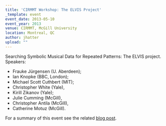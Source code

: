 ```yaml
---
title: 'CIRMMT Workshop: The ELVIS Project'
_template: event
event_date: 2013-05-10
event_year: 2013
venue: CIRMMT, McGill University
location: Montreal, QC
author: jhatter
upload: ""
---
```

Searching Symbolic Musical Data for Repeated Patterns: The ELVIS project.
Speakers:

* Frauke Jürgensen (U. Aberdeen);
* Ian Knopke (BBC, London);
* Michael Scott Cuthbert (MIT);
* Christopher White (Yale),
* Kirill Zikanov (Yale);
* Julie Cumming (McGill),
* Christopher Antila (McGill),
* Catherine Motuz (McGill).

For a summary of this event see the related [blog post](http://simssa.ca/blog/may-10-cirmmt-workshop).

